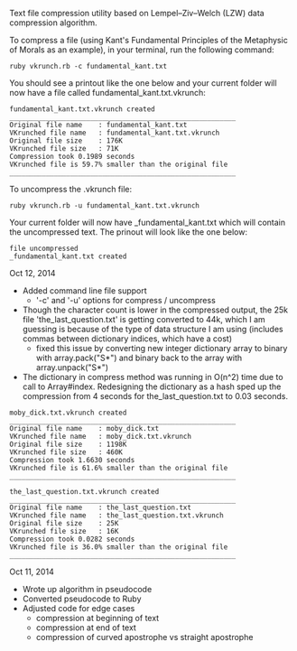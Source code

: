 Text file compression utility based on Lempel–Ziv–Welch (LZW) data compression algorithm.

To compress a file (using Kant's Fundamental Principles of the Metaphysic of Morals as an example), in your terminal, run the following command:
```
ruby vkrunch.rb -c fundamental_kant.txt
```
You should see a printout like the one below and your current folder will now have a file called fundamental_kant.txt.vkrunch:
```
fundamental_kant.txt.vkrunch created
________________________________________________________
Original file name    : fundamental_kant.txt
VKrunched file name   : fundamental_kant.txt.vkrunch
Original file size    : 176K
VKrunched file size   : 71K
Compression took 0.1989 seconds
VKrunched file is 59.7% smaller than the original file
________________________________________________________
```
To uncompress the .vkrunch file:
```
ruby vkrunch.rb -u fundamental_kant.txt.vkrunch
```
Your current folder will now have _fundamental_kant.txt which will contain the uncompressed text. The prinout will look like the one below:
```
file uncompressed
_fundamental_kant.txt created
```

Oct 12, 2014
- Added command line file support
  - '-c' and '-u' options for compress / uncompress
- Though the character count is lower in the compressed output, the 25k file 'the_last_question.txt' is getting converted to 44k, which I am guessing is because of the type of data structure I am using (includes commas between dictionary indices, which have a cost)
  - fixed this issue by converting new integer dictionary array to binary with array.pack("S*") and binary back to the array with array.unpack("S*")
- The dictionary in compress method was running in O(n^2) time due to call to Array#index. Redesigning the dictionary as a hash sped up the compression from 4 seconds for the_last_question.txt to 0.03 seconds.


```
moby_dick.txt.vkrunch created
________________________________________________________
Original file name    : moby_dick.txt
VKrunched file name   : moby_dick.txt.vkrunch
Original file size    : 1198K
VKrunched file size   : 460K
Compression took 1.6630 seconds
VKrunched file is 61.6% smaller than the original file
________________________________________________________
```
```
the_last_question.txt.vkrunch created
________________________________________________________
Original file name    : the_last_question.txt
VKrunched file name   : the_last_question.txt.vkrunch
Original file size    : 25K
VKrunched file size   : 16K
Compression took 0.0282 seconds
VKrunched file is 36.0% smaller than the original file
________________________________________________________
```

Oct 11, 2014
- Wrote up algorithm in pseudocode
- Converted pseudocode to Ruby
- Adjusted code for edge cases
  - compression at beginning of text
  - compression at end of text
  - compression of curved apostrophe vs straight apostrophe
